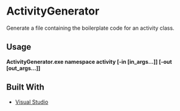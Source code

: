 # ActivityGenerator

Generate a file containing the boilerplate code for an activity class.

## Usage

**ActivityGenerator.exe namespace activity [-in [in_args...]] [-out [out_args...]]**

## Built With

* [Visual Studio](https://visualstudio.microsoft.com/vs/)
